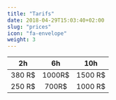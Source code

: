 ```yaml
---
title: "Tarifs"
date: 2018-04-29T15:03:40+02:00
slug: "prices"
icon: "fa-envelope"
weight: 3
---
```





| 2h        | 6h           | 10h  |
| ------------- |:-------------:| :-----:|
| 380 R$      | 1000R$| 1500 R$ |
| 250 R$      | 700R$     |   1000 R$ |


